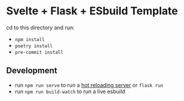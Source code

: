
# Svelte + Flask + ESbuild Template

cd to this directory and run:

* `npm install`
* `poetry install`
* `pre-commit install`

## Development

* run `npm run serve` to run a [hot reloading server](https://www.npmjs.com/package/live-server) or `flask run`
* run `npm run build-watch` to run a live esbuild
